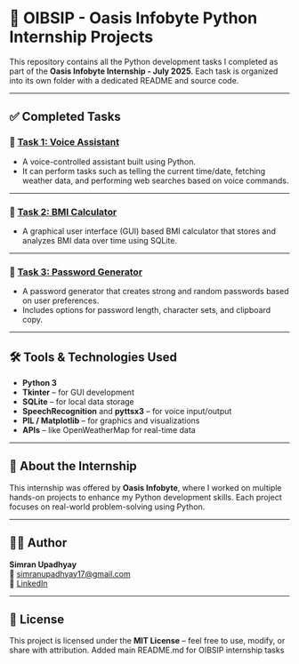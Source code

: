 # 🌟 OIBSIP - Oasis Infobyte Python Internship Projects

This repository contains all the Python development tasks I completed as part of the **Oasis Infobyte Internship - July 2025**. Each task is organized into its own folder with a dedicated README and source code.

---


## ✅ Completed Tasks

### 🔹 [Task 1: Voice Assistant](Task-1-Voice-Assistant/)

- A voice-controlled assistant built using Python.
- It can perform tasks such as telling the current time/date, fetching  weather data, and performing web searches based on voice commands.
---

### 🔹 [Task 2: BMI Calculator](Task-2-BMI-Calculator/)

- A graphical user interface (GUI) based BMI calculator that stores and  analyzes BMI data over time using SQLite.
---

### 🔹 [Task 3: Password Generator](Task-3-Password-Generator/)

- A password generator that creates strong and random passwords based on  user preferences.
- Includes options for password length, character sets, and clipboard copy.

---

## 🛠️ Tools & Technologies Used
- **Python 3**
- **Tkinter** – for GUI development
- **SQLite** – for local data storage
- **SpeechRecognition** and **pyttsx3** – for voice input/output
- **PIL / Matplotlib** – for graphics and visualizations
- **APIs** – like OpenWeatherMap for real-time data

---

## 🎯 About the Internship

This internship was offered by **Oasis Infobyte**, where I worked on multiple hands-on projects to enhance my Python development skills. Each project focuses on real-world problem-solving using Python.

---

## 👩‍💻 Author

**Simran Upadhyay**  
📧 simranupadhyay17@gmail.com  
🔗 [LinkedIn](www.linkedin.com/in/simran-upadhyay26)

---

## 📄 License

This project is licensed under the **MIT License** – feel free to use, modify, or share with attribution.
Added main README.md for OIBSIP internship tasks


